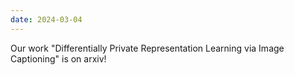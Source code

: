 ```yaml
---
date: 2024-03-04
---
```


Our work "Differentially Private Representation Learning via Image Captioning" is on arxiv!